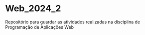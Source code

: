 # Web_2024_2
Repositório para guardar as atividades realizadas na disciplina de  Programação de Aplicações Web
